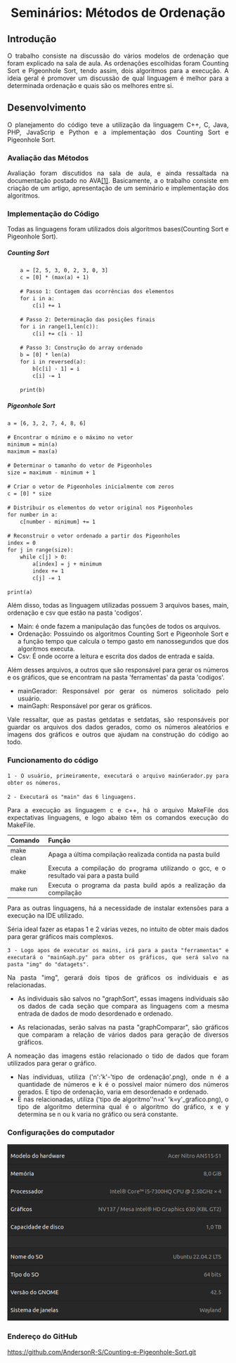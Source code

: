 <div align = "center" >
    <h1 >Seminários: Métodos de Ordenação </h1>

</div>

<div style="text-align: justify;">
    <h2>Introdução </h2>
    <p>
        O trabalho consiste na discussão do vários modelos de ordenação que foram explicado na sala de aula. As ordenações escolhidas foram Counting Sort e Pigeonhole Sort, tendo assim, dois algoritmos para a execução. A ideia geral é promover um discussão de qual linguagem é melhor para a determinada ordenação e quais são os melhores entre si.
    </p>
    <h2>Desenvolvimento </h2>
    <p>
        O planejamento do código teve a utilização da linguagem C++, C, Java, PHP, JavaScrip e Python e a implementação dos Counting Sort e Pigeonhole Sort.
    </p>
    <h3> Avaliação das Métodos</h3>

Avaliação foram discutidos na sala de aula, e ainda ressaltada na documentação postado no AVA<a href="Documentos/Descrição do Seminário.pdf">[1]</a>. Basicamente, a o trabalho consiste em criação de um artigo, apresentação de um seminário e implementação dos algoritmos. 

<h3>Implementação do Código</h2>
Todas as linguagens foram utilizados dois algoritmos bases(Counting Sort e Pigeonhole Sort).

##### Counting Sort

        a = [2, 5, 3, 0, 2, 3, 0, 3]
        c = [0] * (max(a) + 1)

        # Passo 1: Contagem das ocorrências dos elementos
        for i in a:
            c[i] += 1

        # Passo 2: Determinação das posições finais
        for i in range(1,len(c)):
            c[i] += c[i - 1]

        # Passo 3: Construção do array ordenado
        b = [0] * len(a)
        for i in reversed(a):
            b[c[i] - 1] = i
            c[i] -= 1

        print(b)

##### Pigeonhole Sort


    a = [6, 3, 2, 7, 4, 8, 6]

    # Encontrar o mínimo e o máximo no vetor
    minimum = min(a)
    maximum = max(a)

    # Determinar o tamanho do vetor de Pigeonholes
    size = maximum - minimum + 1

    # Criar o vetor de Pigeonholes inicialmente com zeros
    c = [0] * size

    # Distribuir os elementos do vetor original nos Pigeonholes
    for number in a:
        c[number - minimum] += 1

    # Reconstruir o vetor ordenado a partir dos Pigeonholes
    index = 0
    for j in range(size):
        while c[j] > 0:
            a[index] = j + minimum
            index += 1
            c[j] -= 1

    print(a)


Além disso, todas as linguagem utilizadas possuem 3 arquivos bases, main, ordenação e csv que estão na pasta 'codigos'.

- Main: é onde fazem a manipulação das funções de todos os arquivos. 
- Ordenação: Possuindo os algoritmos Counting Sort e Pigeonhole Sort e a função tempo que calcula o tempo gasto em nanossegundos que dos algoritmos  executa. 
- Csv: É onde ocorre a leitura e escrita dos dados de entrada e saída.

Além desses arquivos, a outros que são responsável para gerar os números e os gráficos, que se encontram na pasta 'ferramentas' da pasta 'codigos'.
- mainGerador: Responsável por gerar os números solicitado pelo usuário.
- mainGaph: Responsável por gerar os gráficos.


Vale ressaltar, que as pastas getdatas e setdatas, são responsáveis por guardar os arquivos dos dados gerados, como os números aleatórios e imagens dos gráficos e outros que ajudam na construção do código ao todo.

###  Funcionamento do código

    1 - O usuário, primeiramente, executará o arquivo mainGerador.py para obter os números.

    2 - Executará os "main" das 6 linguagens. 

Para a execução as linguagem c e c++, há o arquivo MakeFile dos expectativas linguagens, e logo abaixo têm os comandos execução do MakeFile.

|Comando 	    |Função                                                                                  |
|---------------|----------------------------------------------------------------------------------------|
|make clean     |Apaga a última compilação realizada contida na pasta build                              |
|make 	        |Executa a compilação do programa utilizando o gcc, e o resultado vai para a pasta build |
|make run 	    |Executa o programa da pasta build após a realização da compilação                       |

Para as outras linguagens, há a necessidade de instalar extensões para a execução na IDE utilizado.

Séria ideal fazer as etapas 1 e 2 várias vezes, no intuito de obter mais dados para gerar gráficos mais complexos.

    3 - Logo apos de executar os mains, irá para a pasta "ferramentas" e executará o "mainGaph.py" para obter os gráficos, que será salvo na pasta "img" do "datagets".


Na pasta "img", gerará dois tipos de gráficos os individuais e as relacionadas.
- As individuais são salvos no "graphSort", essas imagens individuais são os dados de cada seção que compara as linguagens com a mesma entrada de dados de modo desordenado e ordenado. 

- As relacionadas, serão salvas na pasta "graphComparar", são gráficos que comparam a relação de vários dados para geração de diversos gráficos.

A nomeação das imagens estão relacionado o tido de dados que foram utilizados para gerar o gráfico.
- Nas individuas, utiliza ('n':'k'-'tipo de ordenação'.png), onde n é a quantidade de números e k é o possível maior número dos números gerados. E tipo de ordenação, varia em desordenado e ordenado.
- E nas relacionadas, utiliza ('tipo de algoritmo''n=x' 'k=y'_grafico.png), o tipo de algoritmo determina qual é o algoritmo do gráfico, x e y determina se n ou k varia no gráfico ou será constante.

### Configurações do computador

<p>
  <img src="dataget/img/md/configuracao_pc.png" alt="Configuração do PC">
</p>


### Endereço do GitHub

https://github.com/AndersonR-S/Counting-e-Pigeonhole-Sort.git